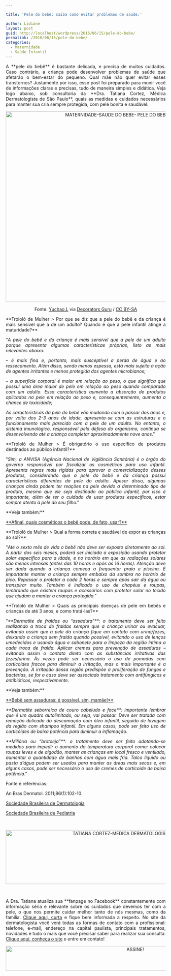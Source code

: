 ```yaml
---

title: 'Pele do bebê: saiba como evitar problemas de saúde.'

author: Lidiane
layout: post
guid: http://localhost/wordpress/2016/06/15/pele-do-bebe/
permalink: /2016/06/15/pele-do-bebe/
categories:
  - Maternidade
  - Saúde Infantil
---
```

<p align="justify">
  A **pele do bebê** é bastante delicada, e precisa de muitos cuidados. Caso contrário, a criança pode desenvolver problemas de saúde que afetarão o bem-estar do pequeno. Qual mãe não quer evitar esses transtornos? Justamente por isso, esse post foi preparado para munir você de informações claras e precisas, tudo de maneira simples e didática. Veja logo abaixo, sob consultoria da **Dra. Tatiana Cortez, Médica Dermatologista de São Paulo**, quais as medidas e cuidados necessários para manter sua cria sempre protegida, com pele bonita e saudável.
</p>

<p align="center">
  <img class="alignnone size-full wp-image-12680" src="http://www.trololodemulher.com.br/blog/wp-content/uploads/2016/06/MATERNIDADE-SAUDE-DO-BEBE-PELE-DO-BEBE-DERMATOLOGIA.jpg" alt="MATERNIDADE-SAUDE DO BEBE- PELE DO BEBE-DERMATOLOGIA" width="800" height="600" />
</p>

<p align="center">
  Fonte: <a href="https://www.flickr.com/photos/yuchao_li/5936266523/" target="_blank">Yuchao.L</a> via <a href="http://homedecorators.guru/" target="_blank">Decorators Guru</a> / <a href="http://creativecommons.org/licenses/by-sa/2.0/" target="_blank">CC BY-SA</a>
</p>

<p align="justify">
  **Trololó de Mulher > Por que se diz que a pele do bebê e da criança é mais sensível que a de um adulto? Quando é que a pele infantil atinge a maturidade?**
</p>

<p align="justify">
  “<em>A pele do bebê e da criança é mais sensível que a pele de um adulto porque apresenta algumas características próprias, listo as mais relevantes abaixo:</em>
</p>

<p align="justify">
  <em>&#8211; é mais fina e, portanto, mais susceptível a perda de água e ao ressecamento. Além disso, sendo menos espessa, está mais sujeita a ação de agentes irritantes e menos protegida dos agentes microbianos;</em>
</p>

<p align="justify">
  <em>&#8211; a superfície corporal é maior em relação ao peso, o que significa que possui uma área maior de pele em relação ao peso quando comparado com um adulto. Essa característica aumenta a absorção de produtos aplicados na pele em relação ao peso e, consequentemente, aumenta a chance de toxicidade;</em>
</p>

<p align="justify">
  <em>As características da pele do bebê vão mudando com o passar dos anos e, por volta dos 2-3 anos de idade, apresenta-se com as estruturas e o funcionamento mais parecido com a pele de um adulto. No entanto, o sistema imunológico, responsável pela defesa do organismo, continua se desenvolvendo até a criança completar aproximadamente nove anos</em>.”
</p>

<p align="justify">
  **Trololó de Mulher > É obrigatório o uso específico de produtos destinados ao público infantil?**
</p>

<p align="justify">
  “<em>Sim, a ANVISA (Agência Nacional de Vigilância Sanitária) é o órgão do governo responsável por fiscalizar os cosméticos para uso infantil. Apresenta regras mais rígidas para aprovar a comercialização desses produtos, considerando que a pele do bebê e da criança possui características diferentes da pele do adulto. Apesar disso, algumas crianças ainda podem ter reações na pele devido a determinado tipo de produto, mesmo que ele seja destinado ao público infantil, por isso é importante, além de ter o cuidado de usar produtos específicos, estar sempre atento à pele do seu filho</em>.”
</p>

<p align="justify">
  **Veja também:**
</p>

<p align="justify">
  <a href="http://www.trololodemulher.com.br/2014/09/12/cosmeticos-pele-bebe/" target="_blank">**Afinal, quais cosméticos o bebê pode, de fato, usar?**</a>
</p>

<p align="justify">
  **Trololó de Mulher > Qual a forma correta e saudável de expor as crianças ao sol?**
</p>

<p align="justify">
  “<em>Até o sexto mês de vida o bebê não deve ser exposto diretamente ao sol. A partir dos seis meses, poderá ser iniciada a exposição usando protetor solar específico para a idade, e no horário em que as radiações solares são menos intensas (antes das 10 horas e após as 16 horas). Atenção deve ser dada quando a criança começa a frequentar praia e piscina. É importante manter a criança sempre embaixo da sombra no horário de pico. Repassar o protetor a cada 2 horas e sempre após sair da água ou transpirar muito. Também é indicado o uso de chapéus e roupas, lembrando que existem roupas e acessórios com protetor solar no tecido que ajudam a manter a criança protegida</em>.”
</p>

<p align="justify">
  **Trololó de Mulher > Quais as principais doenças de pele em bebês e crianças de até 3 anos, e como tratá-las?**
</p>

<p align="justify">
  “<em>**Dermatite de fraldas ou “assadura”**: o tratamento deve ser feito realizando a troca de fraldas sempre que a criança urinar ou evacuar, evitando assim que a pele da criança fique em contato com urina/fezes, deixando a criança sem fralda quando possível, evitando o uso de lenços umedecidos e usando água e sabonete para a limpeza da região íntima a cada troca de fralda. Aplicar cremes para prevenção de assaduras &#8211; evitando assim o contato direto com as substâncias irritativas das fezes/urina. Às vezes pode ser necessário o uso de pomadas com corticoides fracos para diminuir a irritação, mas o mais importante é a prevenção. A irritação dessa região predispõe a proliferação de fungos e bactérias, se for o caso deve ser associado tratamento com a</em><a name="_GoBack"></a><em>ntifúngicos e antibióticos, respectivamente.</em>
</p>

<p align="justify">
  **Veja também:**
</p>

<p align="justify">
  <a href="http://www.trololodemulher.com.br/2013/06/28/bebe-assaduras/" target="_blank">**Bebê sem assaduras: é possível, sim, mamãe!**</a>
</p>

<p align="justify">
  <em>**Dermatite seborreica de couro cabeludo e face**: importante lembrar que é um quadro autolimitado, ou seja, vai passar. Deve ser tratada com remoção delicada da descamação com óleo infantil, seguido de lavagem da região com shampoo infantil. Em alguns casos, pode ser feito uso de corticóides de baixa potência para diminuir a inflamação. </em>
</p>

<p align="justify">
  <em>**Miliária ou “brotoeja”**: o tratamento deve ser feito adotando-se medidas para impedir o aumento da temperatura corporal como: colocar roupas leves e de algodão, manter as crianças em local fresco e ventilado, aumentar a quantidade de banhos com água mais fria. Talco líquido ou pasta d’água podem ser usados para manter as áreas mais secas e, em alguns casos, pode ser necessário o uso de cremes de corticoide de baixa potência</em>.”
</p>

Fonte e referências:

An Bras Dermatol. 2011;86(1):102-10.

<a href="http://www.sbd.org.br/" target="_blank">Sociedade Brasileira de Dermatologia</a>

<a href="http://www.sbp.com.br/" target="_blank">Sociedade Brasileira de Pediatria</a>

&nbsp;

<p align="center">
  <img class="alignnone size-full wp-image-12683" src="http://www.trololodemulher.com.br/blog/wp-content/uploads/2016/06/TATIANA-CORTEZ-MEDICA-DERMATOLOGISTA-SAO-PAULO.jpg" alt="TATIANA CORTEZ-MEDICA DERMATOLOGISTA-SAO PAULO" width="800" height="170" />
</p>

&nbsp;

<p align="justify">
  A Dra. Tatiana atualiza sua **fanpage no Facebook** constantemente com informação séria e relevante sobre os cuidados que devemos ter com a pele, o que nos permite cuidar melhor tanto de nós mesmas, como da família. <a href="https://www.facebook.com/tatianacortezdermatologia/" target="_blank">Clique aqui, curta</a> e fique bem informada a respeito. No site da dermatologista você verá todas as formas de contato com a profissional: telefone, e-mail, endereço na capital paulista, principais tratamentos, novidades e tudo o mais que você precisar saber para realizar sua consulta. <a href="http://www.tatianacortez.com.br/" target="_blank">Clique aqui, conheça o site</a> e entre em contato!
</p>

<p align="center">
  <a href="http://feedburner.google.com/fb/a/mailverify?uri=blogBichaFemea&loc=en_US" target="_blank"><img class="alignnone size-full wp-image-10439" src="http://www.trololodemulher.com.br/blog/wp-content/uploads/2014/09/ASSINE.png" alt="ASSINE!" width="800" height="78" /></a>
</p>